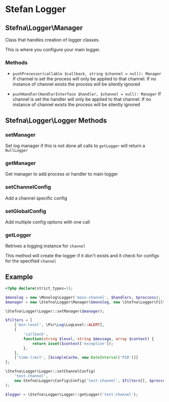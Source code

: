 # Stefan Logger

## Stefna\Logger\Manager

Class that handles creation of logger classes.

This is where you configure your main logger.

### Methods

* `pushProcessor(callable $callback, string $channel = null): Manager`
    If channel is set the process will only be applied to that channel.
    If no instance of channel exists the process will be silently ignored

* `pushHandler(HandlerInterface $handler, $channel = null): Manager` 
    If channel is set the handler will only be applied to that channel.
    If no instance of channel exists the process will be silently ignored


## Stefna\Logger\Logger Methods

### setManager

Set log manager if this is not done all calls to `getLogger` will return a `NullLogger`

### getManager

Get manager to add process or handler to main logger

### setChannelConfig

Add a channel specific config

### setGlobalConfig

Add multiple config options with one call

### getLogger

Retrives a logging instance for `channel`

This method will create the logger if it don't exists and it check for configs for the specified `channel`


## Example

```php
<?php declare(strict_types=1);

$monolog = new \Monolog\Logger('main-channel', $handlers, $proccess);
$manager = new \Stefna\Logger\Manager($monolog, new \Stefna\Logger\Filters\FilterFactory());

\Stefna\Logger\Logger::setManager($manager);

$filters = [
	['min-level', \Psr\Log\LogLevel::ALERT],
	[
		'callback',
		function(string $level, string $message, array $context) {
			return isset($context['exception']);
		},
	],
	['time-limit', [$simpleCache, new DateInterval('P1D')]]
];

\Stefna\Logger\Logger::setChannelConfig(
    'test-channel',
    new Stefna\Logger\Config\Config('test-channel', $filters[[, $proccess], $handlers])
);

$logger = \Stefna\Logger\Logger::getLogger('test-channel');

```
